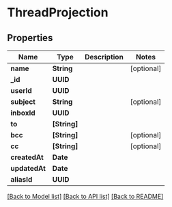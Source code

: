 # ThreadProjection

## Properties
Name | Type | Description | Notes
------------ | ------------- | ------------- | -------------
**name** | **String** |  | [optional] 
**_id** | **UUID** |  | 
**userId** | **UUID** |  | 
**subject** | **String** |  | [optional] 
**inboxId** | **UUID** |  | 
**to** | **[String]** |  | 
**bcc** | **[String]** |  | [optional] 
**cc** | **[String]** |  | [optional] 
**createdAt** | **Date** |  | 
**updatedAt** | **Date** |  | 
**aliasId** | **UUID** |  | 

[[Back to Model list]](../README#documentation-for-models) [[Back to API list]](../README#documentation-for-api-endpoints) [[Back to README]](../README)


